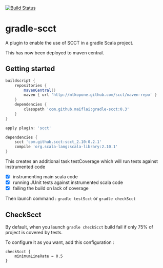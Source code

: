 [![Build Status](https://travis-ci.org/SCCT/gradle-scct.png?branch=master)](https://travis-ci.org/SCCT/gradle-scct)

gradle-scct
===========
A plugin to enable the use of SCCT in a gradle Scala project.

This has now been deployed to maven central.

Getting started
---------------
```groovy
buildscript {
    repositories {
        mavenCentral()
        maven { url 'http://mtkopone.github.com/scct/maven-repo' }
    }
    dependencies {
        classpath 'com.github.maiflai:gradle-scct:0.3'
    }
}

apply plugin: 'scct'

dependencies {
    scct 'com.github.scct:scct_2.10:0.2.1'
    compile 'org.scala-lang:scala-library:2.10.1'
}
```

This creates an additional task testCoverage which will run tests against instrumented code

- [x] instrumenting main scala code
- [x] running JUnit tests against instrumented scala code
- [x] failing the build on lack of coverage

Then launch command :
`gradle testScct` or `gradle checkScct` 


CheckScct
---------

By default, when you launch `gradle checkScct` build fail if only 75% of project is covered by tests.

To configure it as you want, add this configuration :
```
checkScct {
    minimumLineRate = 0.5
}
```
